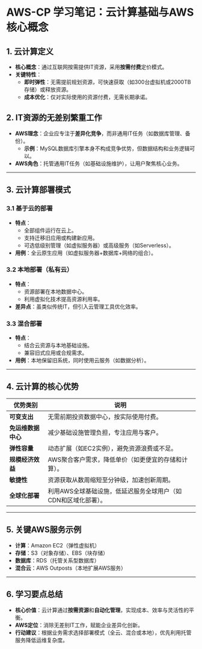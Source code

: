 # AWS-CP 学习笔记：云计算基础与AWS核心概念

## 1. 云计算定义
- **核心概念**：通过互联网按需提供IT资源，采用**按需付费**定价模式。
- **关键特性**：
  - **即时弹性**：无需提前规划资源，可快速获取（如300台虚拟机或2000TB存储）或释放资源。
  - **成本优化**：仅对实际使用的资源付费，无需长期承诺。

## 2. IT资源的无差别繁重工作
- **AWS理念**：企业应专注于**差异化竞争**，而非通用IT任务（如数据库管理、备份）。
  - **示例**：MySQL数据库引擎本身不构成竞争优势，但数据结构和业务逻辑可以。
- **AWS角色**：托管通用IT任务（如基础设施维护），让用户聚焦核心业务。

---

## 3. 云计算部署模式
### 3.1 基于云的部署
- **特点**：
  - 全部组件运行在云上。
  - 支持迁移旧应用或构建新应用。
  - 可选低级别管理（如虚拟服务器）或高级服务（如Serverless）。
- **用例**：全云原生应用（如虚拟服务器+数据库+网络的组合）。

### 3.2 本地部署（私有云）
- **特点**：
  - 资源部署在本地数据中心。
  - 利用虚拟化技术提高资源利用率。
- **差异点**：虽类似传统IT，但引入云管理工具优化效率。

### 3.3 混合部署
- **特点**：
  - 结合云资源与本地基础设施。
  - 兼容旧式应用或合规需求。
- **用例**：本地保留旧系统，同时使用云服务（如数据分析）。

---

## 4. 云计算的核心优势
| 优势类别           | 说明                                                         |
| ------------------ | ------------------------------------------------------------ |
| **可变支出**       | 无需前期投资数据中心，按实际使用付费。                       |
| **免运维数据中心** | 减少基础设施管理负担，专注应用与客户。                       |
| **弹性容量**       | 动态扩展（如EC2实例），避免资源浪费或不足。                  |
| **规模经济效益**   | AWS聚合客户需求，降低单价（如更便宜的存储和计算）。          |
| **敏捷性**         | 资源获取从数周缩短至分钟级，加速创新周期。                   |
| **全球化部署**     | 利用AWS全球基础设施，低延迟服务全球用户（如CDN和区域化部署）。 |

---

## 5. 关键AWS服务示例
- **计算**：Amazon EC2（弹性虚拟机）
- **存储**：S3（对象存储）、EBS（块存储）
- **数据库**：RDS（托管关系型数据库）
- **混合云**：AWS Outposts（本地扩展AWS服务）

---

## 6. 学习要点总结
- **核心价值**：云计算通过**按需资源**和**自动化管理**，实现成本、效率与灵活性的平衡。
- **AWS定位**：消除无差别IT工作，赋能企业差异化创新。
- **行动建议**：根据业务需求选择部署模式（全云、混合或本地），优先利用托管服务降低运维复杂度。
